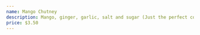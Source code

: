 ```yaml
---
name: Mango Chutney
description: Mango, ginger, garlic, salt and sugar (Just the perfect combination of sweet and salty).
price: $3.50
---
```

